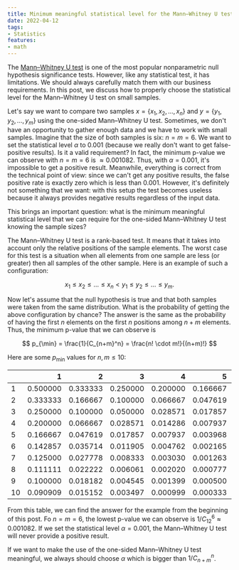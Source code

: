 ```yaml
---
title: Minimum meaningful statistical level for the Mann–Whitney U test
date: 2022-04-12
tags:
- Statistics
features:
- math
---
```


The [Mann–Whitney U test](https://en.wikipedia.org/wiki/Mann%E2%80%93Whitney_U_test) is one of the most popular
  nonparametric null hypothesis significance tests.
However, like any statistical test, it has limitations.
We should always carefully match them with our business requirements.
In this post, we discuss how to properly choose the statistical level for the Mann–Whitney U test on small samples.

Let's say we want to compare two samples $x = \{ x_1, x_2, \ldots, x_n \}$ and $y = \{ y_1, y_2, \ldots, y_m \}$
  using the one-sided Mann–Whitney U test.
Sometimes, we don't have an opportunity to gather enough data and we have to work with small samples.
Imagine that the size of both samples is six: $n=m=6$.
We want to set the statistical level $\alpha$ to $0.001$ (because we really don't want to get false-positive results).
Is it a valid requirement?
In fact, the minimum p-value we can observe with $n=m=6$ is $\approx 0.001082$.
Thus, with $\alpha = 0.001$, it's impossible to get a positive result.
Meanwhile, everything is correct from the technical point of view:
  since we can't get any positive results, the false positive rate is exactly zero which is less than $0.001$.
However, it's definitely not something that we want: with this setup the test becomes useless because
  it always provides negative results regardless of the input data.

This brings an important question: what is the minimum meaningful statistical level
  that we can require for the one-sided Mann–Whitney U test knowing the sample sizes?

<!--more-->

The Mann–Whitney U test is a rank-based test.
It means that it takes into account only the relative positions of the sample elements.
The worst case for this test is a situation when all elements from one sample are less (or greater)
  then all samples of the other sample.
Here is an example of such a configuration:

$$
x_1 \leq x_2 \leq \ldots \leq x_n < y_1 \leq y_2 \leq \ldots \leq y_m.
$$

Now let's assume that the null hypothesis is true and that both samples were taken from the same distribution.
What is the probability of getting the above configuration by chance?
The answer is the same as the probability of having the first $n$ elements on the first $n$ positions among
  $n+m$ elements.
Thus, the minimum p-value that we can observe is

$$
p_{\min} = \frac{1}{C_{n+m}^n} = \frac{n! \cdot m!}{(n+m)!}
$$

Here are some $p_{\min}$ values for $n,m \leq 10$:

|   |        1|        2|        3|        4|        5|        6|        7|        8|        9|       10|
|:--|--------:|--------:|--------:|--------:|--------:|--------:|--------:|--------:|--------:|--------:|
|1  | 0.500000| 0.333333| 0.250000| 0.200000| 0.166667| 0.142857| 0.125000| 0.111111| 0.100000| 0.090909|
|2  | 0.333333| 0.166667| 0.100000| 0.066667| 0.047619| 0.035714| 0.027778| 0.022222| 0.018182| 0.015152|
|3  | 0.250000| 0.100000| 0.050000| 0.028571| 0.017857| 0.011905| 0.008333| 0.006061| 0.004545| 0.003497|
|4  | 0.200000| 0.066667| 0.028571| 0.014286| 0.007937| 0.004762| 0.003030| 0.002020| 0.001399| 0.000999|
|5  | 0.166667| 0.047619| 0.017857| 0.007937| 0.003968| 0.002165| 0.001263| 0.000777| 0.000500| 0.000333|
|6  | 0.142857| 0.035714| 0.011905| 0.004762| 0.002165| 0.001082| 0.000583| 0.000333| 0.000200| 0.000125|
|7  | 0.125000| 0.027778| 0.008333| 0.003030| 0.001263| 0.000583| 0.000291| 0.000155| 0.000087| 0.000051|
|8  | 0.111111| 0.022222| 0.006061| 0.002020| 0.000777| 0.000333| 0.000155| 0.000078| 0.000041| 0.000023|
|9  | 0.100000| 0.018182| 0.004545| 0.001399| 0.000500| 0.000200| 0.000087| 0.000041| 0.000021| 0.000011|
|10 | 0.090909| 0.015152| 0.003497| 0.000999| 0.000333| 0.000125| 0.000051| 0.000023| 0.000011| 0.000005|

From this table, we can find the answer for the example from the beginning of this post.
Fo $n=m=6$, the lowest p-value we can observe is $1/C_{12}^6 \approx 0.001082$.
If we set the statistical level $\alpha = 0.001$, the Mann–Whitney U test will never provide a positive result.

If we want to make the use of the one-sided Mann–Whitney U test meaningful,
  we always should choose $\alpha$ which is bigger than $1/C_{n+m}^n$.